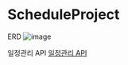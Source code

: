 # ScheduleProject

ERD
![image](https://github.com/user-attachments/assets/5c75e539-da9d-4706-bfe3-01b3d973f1b3)

일정관리 API
[일정관리 API](https://www.notion.so/1bd52fc70d3c807697f8c859ebe67340?pvs=21)
